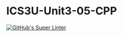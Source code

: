 # ICS3U-Unit3-05-CPP

[![GitHub's Super Linter](https://github.com/Seti-Ngabo/ICS3U-Unit3-05-CPP/workflows/GitHub's%20Super%20Linter/badge.svg)](https://github.com/Seti-Ngabo/ICS3U-Unit3-05-CPP/actions)
